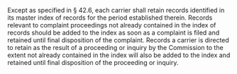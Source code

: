 Except as specified in § 42.6, each carrier shall retain records identified in its master index of records for the period established therein. Records relevant to complaint proceedings not already contained in the index of records should be added to the index as soon as a complaint is filed and retained until final disposition of the complaint. Records a carrier is directed to retain as the result of a proceeding or inquiry by the Commission to the extent not already contained in the index will also be added to the index and retained until final disposition of the proceeding or inquiry.

